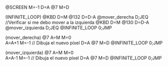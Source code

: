 @SCREEN
M=-1
D=A
@7
M=D

(INFINITE_LOOP)
@KBD
D=M
@132
D=D-A
@mover_derecha
D;JEQ
//Verificar si me debo mover a la izquierda
@KBD
D=M
@130
D=D-A
@mover_izquierda
D;JEQ
@INFINITE_LOOP 
0;JMP 

(mover_derecha)
@7
A=M
M=0    
A=A+1
M=-1         // Dibuja el nuevo píxel
D=A
@7
M=D
@INFINITE_LOOP
0;JMP

(mover_izquierda)
@7
A=M
M=0    
A=A-1
M=-1         // Dibuja el nuevo píxel
D=A
@7
M=D
@INFINITE_LOOP
0;JMP
